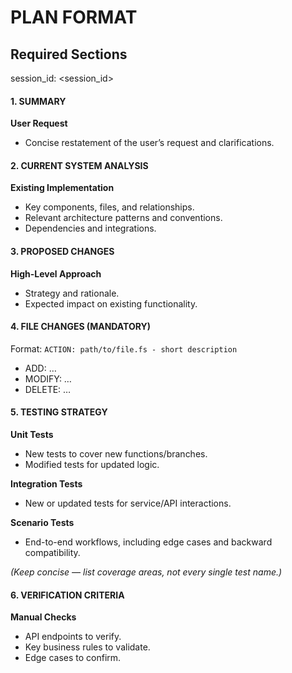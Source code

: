 # PLAN FORMAT

## Required Sections

session_id: <session_id>

#### 1. SUMMARY
**User Request**  
- Concise restatement of the user’s request and clarifications.

#### 2. CURRENT SYSTEM ANALYSIS
**Existing Implementation**  
- Key components, files, and relationships.  
- Relevant architecture patterns and conventions.  
- Dependencies and integrations.  

#### 3. PROPOSED CHANGES
**High-Level Approach**  
- Strategy and rationale.  
- Expected impact on existing functionality.  

#### 4. FILE CHANGES (MANDATORY)
Format: `ACTION: path/to/file.fs - short description`

- ADD: …  
- MODIFY: …  
- DELETE: …  

#### 5. TESTING STRATEGY
**Unit Tests**  
- New tests to cover new functions/branches.  
- Modified tests for updated logic.

**Integration Tests**  
- New or updated tests for service/API interactions.

**Scenario Tests**  
- End-to-end workflows, including edge cases and backward compatibility.  

*(Keep concise — list coverage areas, not every single test name.)*

#### 6. VERIFICATION CRITERIA
**Manual Checks**  
- API endpoints to verify.  
- Key business rules to validate.  
- Edge cases to confirm.  
